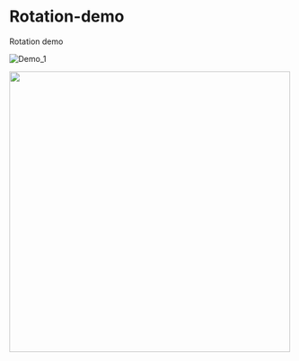 # Rotation-demo

Rotation demo

![Demo_1](https://github.com/ChengWingHo/Rotation-demo/assets/169650103/f8846019-cb61-491d-9757-4089916ca240)

<img src="./demo1.gif" width=500 height=500>
